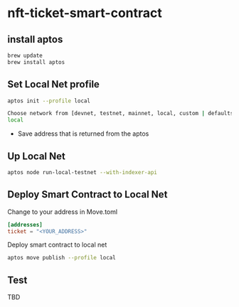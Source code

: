 # nft-ticket-smart-contract

## install aptos
```sh
brew update
brew install aptos
```

## Set Local Net profile
```sh
aptos init --profile local

Choose network from [devnet, testnet, mainnet, local, custom | defaults to devnet]
local
```
- Save address that is returned from the aptos

## Up Local Net
```sh
aptos node run-local-testnet --with-indexer-api
```

## Deploy Smart Contract to Local Net
Change to your address in Move.toml
```toml 
[addresses]
ticket = "<YOUR_ADDRESS>"
```

Deploy smart contract to local net
```sh
aptos move publish --profile local
```

## Test
TBD
